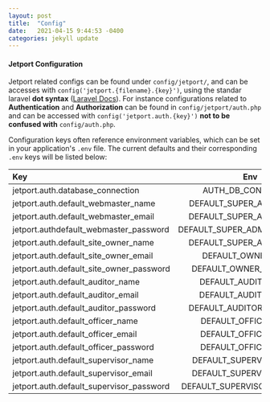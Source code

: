 ```yaml
---
layout: post
title:  "Config"
date:   2021-04-15 9:44:53 -0400
categories: jekyll update
---
```

#### Jetport Configuration

Jetport related configs can be found under `config/jetport/`, and can be accesses with `config('jetport.{filename}.{key}')`, using the standar laravel  **dot syntax** ([Laravel Docs](https://laravel.com/docs/8.x/configuration)).
For instance configurations related to **Authentication** and **Authorization** can be found in `config/jetport/auth.php` and can be accessed with `config('jetport.auth.{key}')` **not to be confused with** `config/auth.php`.

Configuration keys often reference environment variables, which can be set in your application's `.env` file. The current defaults and their corresponding `.env` keys will be listed below:

|   Key         | Env           | Default  |
| :------------- |:-------------:| -----:|
| jetport.auth.database_connection | AUTH_DB_CONNECTION | `mysql` |
| jetport.auth.default_webmaster_name | DEFAULT_SUPER_ADMIN_NAME     |  `Super Admin` |
| jetport.auth.default_webmaster_email | DEFAULT_SUPER_ADMIN_EMAIL |`admin@admin.com` |
| jetport.authdefault_webmaster_password | DEFAULT_SUPER_ADMIN_PASSWORD |`secret` |
| jetport.auth.default_site_owner_name | DEFAULT_SUPER_ADMIN_EMAIL |`admin@admin.com` |
| jetport.auth.default_site_owner_email | DEFAULT_OWNER_EMAIL |`owner@admin.com` |
| jetport.auth.default_site_owner_password | DEFAULT_OWNER_PASSWORD |`secret` |
| jetport.auth.default_auditor_name | DEFAULT_AUDITOR_NAME |`Auditor` |
| jetport.auth.default_auditor_email | DEFAULT_AUDITOR_EMAIL |`auditor@admin.com` |
| jetport.auth.default_auditor_password |DEFAULT_AUDITOR_PASSWORD |`secret` |
| jetport.auth.default_officer_name | DEFAULT_OFFICER_NAME |`Client` |
| jetport.auth.default_officer_email | DEFAULT_OFFICER_EMAIL |`client@example.com` |
| jetport.auth.default_officer_password | DEFAULT_OFFICER_EMAIL |`secret` |
| jetport.auth.default_supervisor_name | DEFAULT_SUPERVISOR_NAME |`Supervisor` |
| jetport.auth.default_supervisor_email | DEFAULT_SUPERVISOR_EMAIL |`supervisor@example.com` |
| jetport.auth.default_supervisor_password | DEFAULT_SUPERVISOR_PASSWORD |`secret` |
